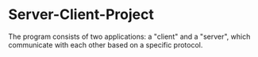 # Server-Client-Project
The program consists of two applications: a "client" and a "server", which communicate with each other based on a specific protocol.

